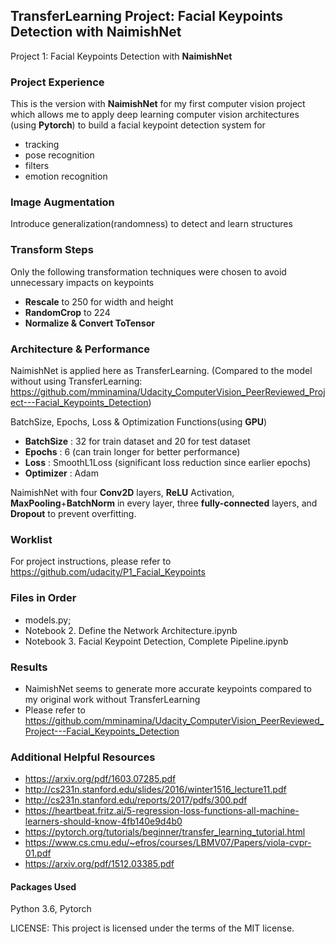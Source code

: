 ## TransferLearning Project: Facial Keypoints Detection with NaimishNet
Project 1: Facial Keypoints Detection with **NaimishNet**
### Project Experience
This is the version with **NaimishNet** for my first computer vision project which allows me to apply deep learning computer vision architectures (using **Pytorch**) to build a facial keypoint detection system for
- tracking
- pose recognition
- filters
- emotion recognition
### Image Augmentation
Introduce generalization(randomness) to detect and learn structures
### Transform Steps
Only the following transformation techniques were chosen to avoid unnecessary impacts on keypoints
- **Rescale** to 250 for width and height
- **RandomCrop** to 224
- **Normalize & Convert ToTensor**

### Architecture & Performance
NaimishNet is applied here as TransferLearning. (Compared to the model without using TransferLearning: https://github.com/mminamina/Udacity_ComputerVision_PeerReviewed_Project---Facial_Keypoints_Detection)

BatchSize, Epochs, Loss & Optimization Functions(using **GPU**)
- **BatchSize** : 32 for train dataset and 20 for test dataset
- **Epochs**   : 6 (can train longer for better performance)
- **Loss**     : SmoothL1Loss (significant loss reduction since earlier epochs)
- **Optimizer** : Adam 

NaimishNet with four **Conv2D** layers, **ReLU** Activation, **MaxPooling**+**BatchNorm** in every layer, three **fully-connected** layers, and **Dropout**  to prevent overfitting.

### Worklist
For project instructions, please refer to https://github.com/udacity/P1_Facial_Keypoints

### Files in Order
- models.py;
- Notebook 2. Define the Network Architecture.ipynb
- Notebook 3. Facial Keypoint Detection, Complete Pipeline.ipynb

### Results
- NaimishNet seems to generate more accurate keypoints compared to my original work without TransferLearning
- Please refer to https://github.com/mminamina/Udacity_ComputerVision_PeerReviewed_Project---Facial_Keypoints_Detection

### Additional Helpful Resources
- https://arxiv.org/pdf/1603.07285.pdf
- http://cs231n.stanford.edu/slides/2016/winter1516_lecture11.pdf
- http://cs231n.stanford.edu/reports/2017/pdfs/300.pdf
- https://heartbeat.fritz.ai/5-regression-loss-functions-all-machine-learners-should-know-4fb140e9d4b0
- https://pytorch.org/tutorials/beginner/transfer_learning_tutorial.html
- https://www.cs.cmu.edu/~efros/courses/LBMV07/Papers/viola-cvpr-01.pdf
- https://arxiv.org/pdf/1512.03385.pdf


#### Packages Used
Python 3.6, Pytorch


LICENSE: This project is licensed under the terms of the MIT license.
